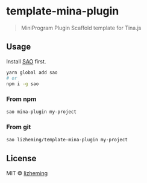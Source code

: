 # template-mina-plugin

> MiniProgram Plugin Scaffold template for Tina.js

## Usage

Install [SAO](https://github.com/egoist/sao) first.

```bash
yarn global add sao
# or
npm i -g sao
```

### From npm

```bash
sao mina-plugin my-project
```

### From git

```bash
sao lizheming/template-mina-plugin my-project
```

## License

MIT &copy; [lizheming](github.com/lizheming)

